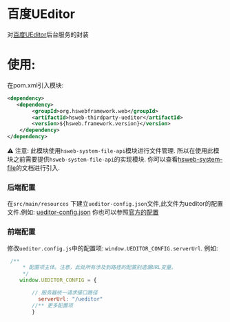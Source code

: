 # 百度UEditor

对[百度UEditor](http://ueditor.baidu.com/website/)后台服务的封装

# 使用:

在pom.xml引入模块:

```xml
<dependency>
   <dependency>
        <groupId>org.hswebframework.web</groupId>
        <artifactId>hsweb-thirdparty-ueditor</artifactId>
        <version>${hsweb.framework.version}</version>
    </dependency>
</dependency>
```

⚠️ 注意: 此模块使用`hsweb-system-file-api`模块进行文件管理. 
所以在使用此模块之前需要提供`hsweb-system-file-api`的实现模块.
你可以查看[hsweb-system-file](../../hsweb-system/hsweb-system-file)的文档进行引入.

### 后端配置

在`src/main/resources` 下建立`ueditor-config.json`文件,此文件为ueditor的配置文件.例如:
[ueditor-config.json](https://github.com/hs-web/hsweb3-demo/blob/master/src/main/resources/ueditor-config.json)
你也可以参照[官方的配置](http://fex.baidu.com/ueditor/#server-config)

### 前端配置
修改`ueditor.config.js`中的配置项: `window.UEDITOR_CONFIG.serverUrl`. 例如:

```js
 /**
     * 配置项主体。注意，此处所有涉及到路径的配置别遗漏URL变量。
     */
    window.UEDITOR_CONFIG = {

        // 服务器统一请求接口路径
          serverUrl: "/ueditor"
        //** 更多配置项
        }
```